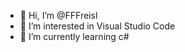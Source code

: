 - 👋 Hi, I’m @FFFreisl
- 👀 I’m interested in Visual Studio Code
- 🌱 I’m currently learning c#

<!---
FFFreisl/FFFreisl is a ✨ special ✨ repository because its `README.md` (this file) appears on your GitHub profile.
You can click the Preview link to take a look at your changes.
--->
